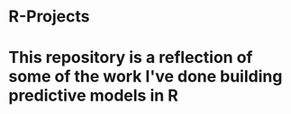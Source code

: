 # R-Projects
# This repository is a reflection of some of the work I've done building predictive models in R 
